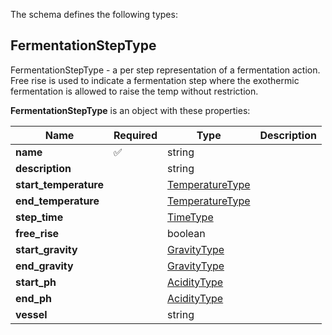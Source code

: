 The schema defines the following types:

## FermentationStepType 

FermentationStepType - a per step representation of a fermentation action. Free rise is used to indicate a fermentation step where the exothermic fermentation is allowed to raise the temp without restriction.

**FermentationStepType** is an object with these properties:

|Name|Required|Type|Description|
|--|--|--|--|
| **name** | ✅ | string|  |
| **description** |  | string|  |
| **start_temperature** |  | [TemperatureType](measureable_units.json.md#temperaturetype)|  |
| **end_temperature** |  | [TemperatureType](measureable_units.json.md#temperaturetype)|  |
| **step_time** |  | [TimeType](measureable_units.json.md#timetype)|  |
| **free_rise** |  | boolean|  |
| **start_gravity** |  | [GravityType](measureable_units.json.md#gravitytype)|  |
| **end_gravity** |  | [GravityType](measureable_units.json.md#gravitytype)|  |
| **start_ph** |  | [AcidityType](measureable_units.json.md#aciditytype)|  |
| **end_ph** |  | [AcidityType](measureable_units.json.md#aciditytype)|  |
| **vessel** |  | string|  |

